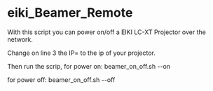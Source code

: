 # eiki_Beamer_Remote
With this script you can power on/off a EIKI LC-XT Projector over the network.


Change on line 3 the IP= to the ip of your projector.

Then run the scrip, for power on:
beamer_on_off.sh --on

for power off:
beamer_on_off.sh --off
